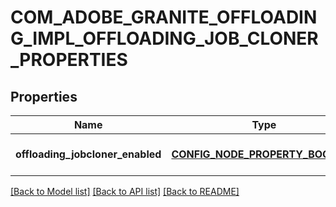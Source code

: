 # COM_ADOBE_GRANITE_OFFLOADING_IMPL_OFFLOADING_JOB_CLONER_PROPERTIES

## Properties
Name | Type | Description | Notes
------------ | ------------- | ------------- | -------------
**offloading_jobcloner_enabled** | [**CONFIG_NODE_PROPERTY_BOOLEAN**](configNodePropertyBoolean.md) |  | [optional] [default to null]

[[Back to Model list]](../README.md#documentation-for-models) [[Back to API list]](../README.md#documentation-for-api-endpoints) [[Back to README]](../README.md)


